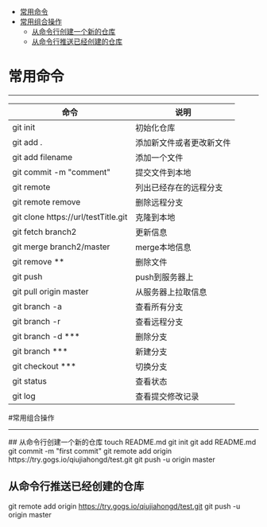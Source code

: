 
<!-- @import "[TOC]" {cmd="toc" depthFrom=1 depthTo=6 orderedList=false} -->
<!-- code_chunk_output -->

* [常用命令](#常用命令)
* [常用组合操作](#常用组合操作)
	* [从命令行创建一个新的仓库](#从命令行创建一个新的仓库)
	* [从命令行推送已经创建的仓库](#从命令行推送已经创建的仓库)

<!-- /code_chunk_output -->

# 常用命令
<hr>

|                命令                 |           说明           |
| ----------------------------------- | ------------------------ |
| git init                            | 初始化仓库               |
| git add .                           | 添加新文件或者更改新文件 |
| git add filename                    | 添加一个文件             |
| git commit -m "comment"             | 提交文件到本地           |
| git remote                          | 列出已经存在的远程分支   |
| git remote remove <name>            | 删除远程分支             |
| git clone https://url/testTitle.git | 克隆到本地               |
| git fetch branch2                   | 更新信息                 |
| git merge branch2/master            | merge本地信息            |
| git remove  **                      | 删除文件                 |
| git push                            | push到服务器上           |
| git pull origin master              | 从服务器上拉取信息       |
| git branch -a                       | 查看所有分支             |
| git branch -r                       | 查看远程分支             |
| git branch -d ***                   | 删除分支                 |
| git branch  ***                     | 新建分支                 |
| git checkout ***                    | 切换分支                 |
| git status                          | 查看状态                 |
| git log                             | 查看提交修改记录         | 


#常用组合操作
<hr>
## 从命令行创建一个新的仓库
touch README.md
git init
git add README.md
git commit -m "first commit"
git remote add origin https://try.gogs.io/qiujiahongd/test.git
git push -u origin master

## 从命令行推送已经创建的仓库
git remote add origin https://try.gogs.io/qiujiahongd/test.git
git push -u origin master
